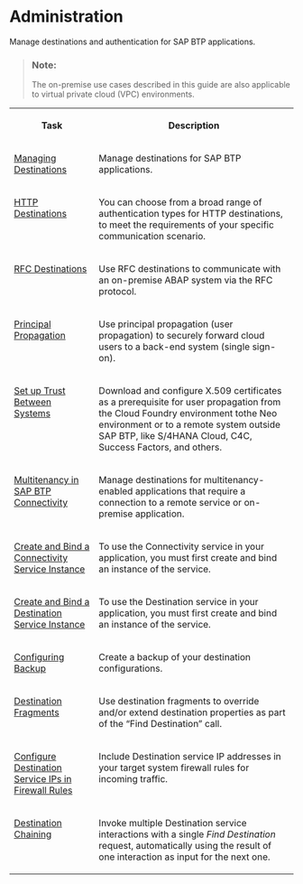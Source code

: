 <!-- loio78198e8b58f949af977e579b5de42299 -->

# Administration

Manage destinations and authentication for SAP BTP applications.

> ### Note:  
> The on-premise use cases described in this guide are also applicable to virtual private cloud \(VPC\) environments.


<table>
<tr>
<th valign="top">

Task

</th>
<th valign="top">

Description

</th>
</tr>
<tr>
<td valign="top">

[Managing Destinations](managing-destinations-84e45e0.md)

</td>
<td valign="top">

Manage destinations for SAP BTP applications.

</td>
</tr>
<tr>
<td valign="top">

[HTTP Destinations](http-destinations-42a0e6b.md)

</td>
<td valign="top">

You can choose from a broad range of authentication types for HTTP destinations, to meet the requirements of your specific communication scenario.

</td>
</tr>
<tr>
<td valign="top">

[RFC Destinations](rfc-destinations-238d027.md)

</td>
<td valign="top">

Use RFC destinations to communicate with an on-premise ABAP system via the RFC protocol.

</td>
</tr>
<tr>
<td valign="top">

[Principal Propagation](principal-propagation-e2cbb48.md)

</td>
<td valign="top">

Use principal propagation \(user propagation\) to securely forward cloud users to a back-end system \(single sign-on\).

</td>
</tr>
<tr>
<td valign="top">

[Set up Trust Between Systems](set-up-trust-between-systems-82dbeca.md)

</td>
<td valign="top">

Download and configure X.509 certificates as a prerequisite for user propagation from the Cloud Foundry environment tothe Neo environment or to a remote system outside SAP BTP, like S/4HANA Cloud, C4C, Success Factors, and others.

</td>
</tr>
<tr>
<td valign="top">

[Multitenancy in SAP BTP Connectivity](multitenancy-in-sap-btp-connectivity-9c0bdd0.md)

</td>
<td valign="top">

Manage destinations for multitenancy-enabled applications that require a connection to a remote service or on-premise application.

</td>
</tr>
<tr>
<td valign="top">

[Create and Bind a Connectivity Service Instance](create-and-bind-a-connectivity-service-instance-a2b88cf.md)

</td>
<td valign="top">

To use the Connectivity service in your application, you must first create and bind an instance of the service.

</td>
</tr>
<tr>
<td valign="top">

[Create and Bind a Destination Service Instance](create-and-bind-a-destination-service-instance-9fdad3c.md)

</td>
<td valign="top">

To use the Destination service in your application, you must first create and bind an instance of the service.

</td>
</tr>
<tr>
<td valign="top">

[Configuring Backup](configuring-backup-d0d549a.md)

</td>
<td valign="top">

Create a backup of your destination configurations.

</td>
</tr>
<tr>
<td valign="top">

[Destination Fragments](destination-fragments-b085906.md)

</td>
<td valign="top">

Use destination fragments to override and/or extend destination properties as part of the “Find Destination” call.

</td>
</tr>
<tr>
<td valign="top">

[Configure Destination Service IPs in Firewall Rules](configure-destination-service-ips-in-firewall-rules-efbaf63.md)

</td>
<td valign="top">

Include Destination service IP addresses in your target system firewall rules for incoming traffic.

</td>
</tr>
<tr>
<td valign="top">

[Destination Chaining](destination-chaining-08a09f5.md)

</td>
<td valign="top">

Invoke multiple Destination service interactions with a single *Find Destination* request, automatically using the result of one interaction as input for the next one.

</td>
</tr>
</table>

